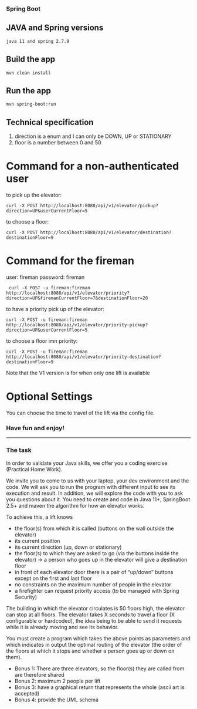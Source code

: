 ### Spring Boot

## JAVA and Spring versions
    java 11 and spring 2.7.9

## Build the app

    mvn clean install

## Run the app

    mvn spring-boot:run

## Technical specification 

 1. direction is a enum and I can only be DOWN, UP or STATIONARY 
 2. floor is a number between 0 and 50

# Command for a non-authenticated user

to pick up the elevator: 

    curl -X POST http://localhost:8080/api/v1/elevator/pickup?direction=UP&userCurrentFloor=5

to choose a floor:

    curl -X POST http://localhost:8080/api/v1/elevator/destination?destinationFloor=9

# Command for the fireman

user: fireman
password: fireman

     curl -X POST -u fireman:fireman http://localhost:8080/api/v1/elevator/priority?direction=UP&firemanCurrentFloor=7&destinationFloor=20

to have a priority pick up of the elevator:

    curl -X POST -u fireman:fireman http://localhost:8080/api/v1/elevator/priority-pickup?direction=UP&userCurrentFloor=5

to choose a floor imn priority:

    curl -X POST -u fireman:fireman http://localhost:8080/api/v1/elevator/priority-destination?destinationFloor=9

Note that the V1 version is for when only one lift is available

# Optional Settings

You can choose the time to travel of the lift via the config file.


 ### Have fun and enjoy!

-------------------------------------------

### The task

In order to validate your Java skills, we offer you a coding exercise (Practical Home Work).

We invite you to come to us with your laptop, your dev environment and the code. We will ask you to run the program with different input to see its execution and result. In addition, we will explore the code with you to ask you questions about it.
You need to create and code in Java 11+, SpringBoot 2.5+ and maven the algorithm for how an elevator works.

To achieve this, a lift knows

* the floor(s) from which it is called (buttons on the wall outside the elevator)
* its current position
* its current direction (up, down or stationary)
* the floor(s) to which they are asked to go (via the buttons inside the elevator) -> a person who goes up in the elevator will give a destination floor
* in front of each elevator door there is a pair of “up/down” buttons except on the first and last floor
* no constraints on the maximum number of people in the elevator
* a firefighter can request priority access (to be managed with Spring Security)

The building in which the elevator circulates is 50 floors high, the elevator can stop at all floors. The elevator takes X seconds to travel a floor (X configurable or hardcoded), the idea being to be able to send it requests while it is already moving and see its behavior.

You must create a program which takes the above points as parameters and which indicates in output the optimal routing of the elevator (the order of the floors at which it stops and whether a person goes up or down on them).

* Bonus 1: There are three elevators, so the floor(s) they are called from are therefore shared
* Bonus 2: maximum 2 people per lift
* Bonus 3: have a graphical return that represents the whole (ascii art is accepted)
* Bonus 4: provide the UML schema
    



